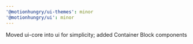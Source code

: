 ```yaml
---
'@motionhungry/ui-themes': minor
'@motionhungry/ui': minor
---
```


Moved ui-core into ui for simplicity; added Container Block components
